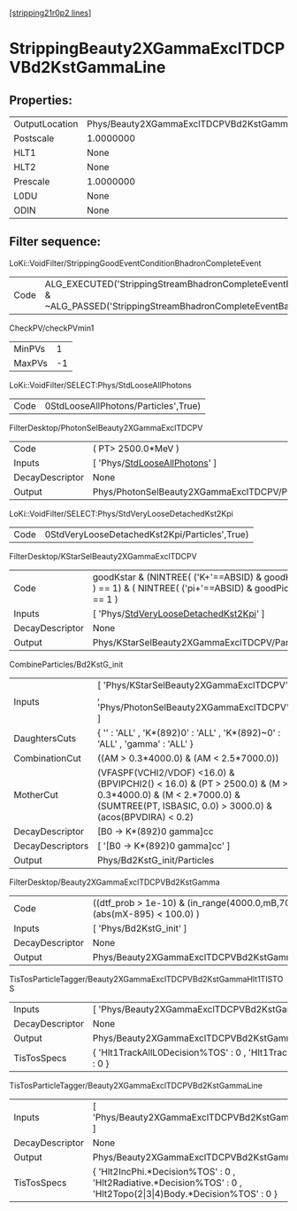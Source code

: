 [[stripping21r0p2 lines]](./stripping21r0p2-index)

# StrippingBeauty2XGammaExclTDCPVBd2KstGammaLine

## Properties:

|                |                                                      |
|----------------|------------------------------------------------------|
| OutputLocation | Phys/Beauty2XGammaExclTDCPVBd2KstGammaLine/Particles |
| Postscale      | 1.0000000                                            |
| HLT1           | None                                                 |
| HLT2           | None                                                 |
| Prescale       | 1.0000000                                            |
| L0DU           | None                                                 |
| ODIN           | None                                                 |

## Filter sequence:

LoKi::VoidFilter/StrippingGoodEventConditionBhadronCompleteEvent

|      |                                                                                                                          |
|------|--------------------------------------------------------------------------------------------------------------------------|
| Code | ALG_EXECUTED('StrippingStreamBhadronCompleteEventBadEvent') & ~ALG_PASSED('StrippingStreamBhadronCompleteEventBadEvent') |

CheckPV/checkPVmin1

|        |     |
|--------|-----|
| MinPVs | 1   |
| MaxPVs | -1  |

LoKi::VoidFilter/SELECT:Phys/StdLooseAllPhotons

|      |                                      |
|------|--------------------------------------|
| Code | 0StdLooseAllPhotons/Particles',True) |

FilterDesktop/PhotonSelBeauty2XGammaExclTDCPV

|                 |                                                                                         |
|-----------------|-----------------------------------------------------------------------------------------|
| Code            | ( PT\> 2500.0\*MeV )                                                                    |
| Inputs          | [ 'Phys/[StdLooseAllPhotons](./stripping21r0p2-commonparticles-stdlooseallphotons)' ] |
| DecayDescriptor | None                                                                                    |
| Output          | Phys/PhotonSelBeauty2XGammaExclTDCPV/Particles                                          |

LoKi::VoidFilter/SELECT:Phys/StdVeryLooseDetachedKst2Kpi

|      |                                               |
|------|-----------------------------------------------|
| Code | 0StdVeryLooseDetachedKst2Kpi/Particles',True) |

FilterDesktop/KStarSelBeauty2XGammaExclTDCPV

|                 |                                                                                                           |
|-----------------|-----------------------------------------------------------------------------------------------------------|
| Code            | goodKstar & (NINTREE( ('K+'==ABSID) & goodKaon ) == 1) & ( NINTREE( ('pi+'==ABSID) & goodPion ) == 1 )    |
| Inputs          | [ 'Phys/[StdVeryLooseDetachedKst2Kpi](./stripping21r0p2-commonparticles-stdveryloosedetachedkst2kpi)' ] |
| DecayDescriptor | None                                                                                                      |
| Output          | Phys/KStarSelBeauty2XGammaExclTDCPV/Particles                                                             |

CombineParticles/Bd2KstG_init

|                  |                                                                                                                                                                                |
|------------------|--------------------------------------------------------------------------------------------------------------------------------------------------------------------------------|
| Inputs           | [ 'Phys/KStarSelBeauty2XGammaExclTDCPV' , 'Phys/PhotonSelBeauty2XGammaExclTDCPV' ]                                                                                           |
| DaughtersCuts    | { '' : 'ALL' , 'K\*(892)0' : 'ALL' , 'K\*(892)~0' : 'ALL' , 'gamma' : 'ALL' }                                                                                                  |
| CombinationCut   | ((AM \> 0.3\*4000.0) & (AM \< 2.5\*7000.0))                                                                                                                                    |
| MotherCut        | (VFASPF(VCHI2/VDOF) \<16.0) & (BPVIPCHI2() \< 16.0) & (PT \> 2500.0) & (M \> 0.3\*4000.0) & (M \< 2.\*7000.0) & (SUMTREE(PT, ISBASIC, 0.0) \> 3000.0) & (acos(BPVDIRA) \< 0.2) |
| DecayDescriptor  | [B0 -\> K\*(892)0 gamma]cc                                                                                                                                                   |
| DecayDescriptors | [ '[B0 -\> K\*(892)0 gamma]cc' ]                                                                                                                                           |
| Output           | Phys/Bd2KstG_init/Particles                                                                                                                                                    |

FilterDesktop/Beauty2XGammaExclTDCPVBd2KstGamma

|                 |                                                                                |
|-----------------|--------------------------------------------------------------------------------|
| Code            | ((dtf_prob \> 1e-10) & (in_range(4000.0,mB,7000.0)) & (abs(mX-895) \< 100.0) ) |
| Inputs          | [ 'Phys/Bd2KstG_init' ]                                                      |
| DecayDescriptor | None                                                                           |
| Output          | Phys/Beauty2XGammaExclTDCPVBd2KstGamma/Particles                               |

TisTosParticleTagger/Beauty2XGammaExclTDCPVBd2KstGammaHlt1TISTOS

|                 |                                                                          |
|-----------------|--------------------------------------------------------------------------|
| Inputs          | [ 'Phys/Beauty2XGammaExclTDCPVBd2KstGamma' ]                           |
| DecayDescriptor | None                                                                     |
| Output          | Phys/Beauty2XGammaExclTDCPVBd2KstGammaHlt1TISTOS/Particles               |
| TisTosSpecs     | { 'Hlt1TrackAllL0Decision%TOS' : 0 , 'Hlt1TrackPhotonDecision%TOS' : 0 } |

TisTosParticleTagger/Beauty2XGammaExclTDCPVBd2KstGammaLine

|                 |                                                                                                                       |
|-----------------|-----------------------------------------------------------------------------------------------------------------------|
| Inputs          | [ 'Phys/Beauty2XGammaExclTDCPVBd2KstGammaHlt1TISTOS' ]                                                              |
| DecayDescriptor | None                                                                                                                  |
| Output          | Phys/Beauty2XGammaExclTDCPVBd2KstGammaLine/Particles                                                                  |
| TisTosSpecs     | { 'Hlt2IncPhi.\*Decision%TOS' : 0 , 'Hlt2Radiative.\*Decision%TOS' : 0 , 'Hlt2Topo(2\|3\|4)Body.\*Decision%TOS' : 0 } |
